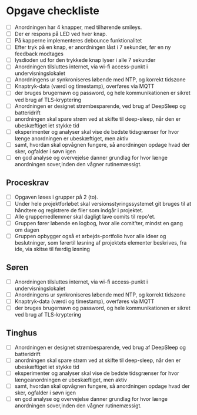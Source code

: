 # Opgave checkliste

- [ ] Anordningen har 4 knapper, med tilhørende smileys.
- [ ] Der er respons på LED ved hver knap.
- [ ] På kapperne implementeres debounce funktionalitet
- [ ] Efter tryk på en knap, er anordningen låst i 7 sekunder, før en ny feedback modtages
- [ ] lysdioden ud for den trykkede knap lyser i alle 7 sekunder
- [ ] Anordningen tilsluttes internet, via wi-fi access-punkt i undervisningslokalet
- [ ] Anordningens ur synkroniseres løbende med NTP, og korrekt tidszone
- [ ] Knaptryk-data (værdi og timestamp), overføres via MQTT
- [ ] der bruges brugernavn og password, og hele kommunikationen er sikret ved brug af TLS-kryptering
- [ ] Anordningen er designet strømbesparende, ved brug af DeepSleep og batteridrift
- [ ] anordningen skal spare strøm ved at skifte til deep-sleep, når den er ubeskæftiget iet stykke tid
- [ ] eksperimenter og analyser skal vise de bedste tidsgrænser for hvor længe anordningen er ubeskæftiget, men aktiv
- [ ] samt, hvordan skal opvågnen fungere, så anordningen opdage hvad der sker, ogfalder i søvn igen
- [ ] en god analyse og overvejelse danner grundlag for hvor længe anordningen sover,inden den vågner rutinemæssigt.

## Proceskrav

- [ ] Opgaven løses i grupper på 2 (to).
- [ ] Under hele projektforløbet skal versionsstyringssystemet git bruges til at håndtere og registrere de filer som indgår i projektet.
- [ ] Alle gruppemedlemmer skal dagligt lave comits til repo'et.
- [ ] Gruppen fører løbende en logbog, hvor alle comit'ter, mindst en gang om dagen
- [ ] Gruppen opbygger også et arbejds-portfolio hvor alle ideer og beslutninger, som førertil løsning af projektets elementer beskrives, fra ide, via skitse til færdig løsning

## Søren

- [ ] Anordningen tilsluttes internet, via wi-fi access-punkt i undervisningslokalet
- [ ] Anordningens ur synkroniseres løbende med NTP, og korrekt tidszone
- [ ] Knaptryk-data (værdi og timestamp), overføres via MQTT
- [ ] der bruges brugernavn og password, og hele kommunikationen er sikret ved brug af TLS-kryptering

## Tinghus

- [ ] Anordningen er designet strømbesparende, ved brug af DeepSleep og batteridrift
- [ ] anordningen skal spare strøm ved at skifte til deep-sleep, når den er ubeskæftiget iet stykke tid
- [ ] eksperimenter og analyser skal vise de bedste tidsgrænser for hvor længeanordningen er ubeskæftiget, men aktiv
- [ ] samt, hvordan skal opvågnen fungere, så anordningen opdage hvad der sker, ogfalder i søvn igen
- [ ] en god analyse og overvejelse danner grundlag for hvor længe anordningen sover,inden den vågner rutinemæssigt.